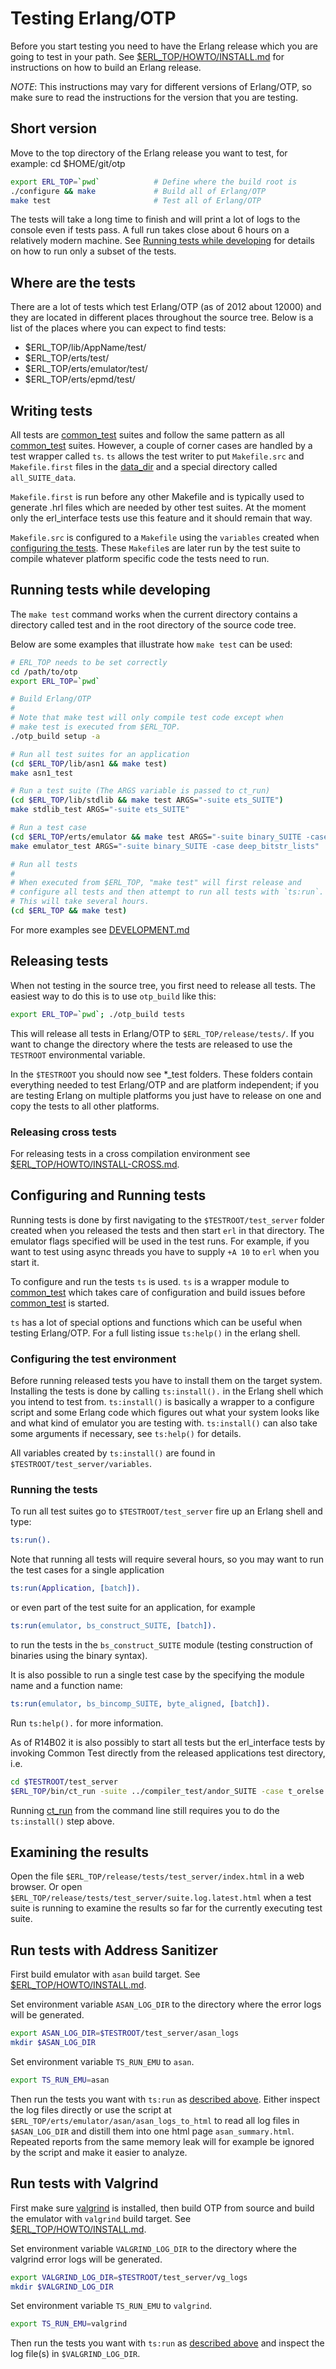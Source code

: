<!--
%%
%% %CopyrightBegin%
%%
%% SPDX-License-Identifier: Apache-2.0
%%
%% Copyright Ericsson AB 2020-2021. All Rights Reserved.
%%
%% Licensed under the Apache License, Version 2.0 (the "License");
%% you may not use this file except in compliance with the License.
%% You may obtain a copy of the License at
%%
%%     http://www.apache.org/licenses/LICENSE-2.0
%%
%% Unless required by applicable law or agreed to in writing, software
%% distributed under the License is distributed on an "AS IS" BASIS,
%% WITHOUT WARRANTIES OR CONDITIONS OF ANY KIND, either express or implied.
%% See the License for the specific language governing permissions and
%% limitations under the License.
%%
%% %CopyrightEnd%
-->

Testing Erlang/OTP
==================

Before you start testing you need to have the Erlang release which you
are going to test in your path. See [$ERL_TOP/HOWTO/INSTALL.md][] for
instructions on how to build an Erlang release.

*NOTE*: This instructions may vary for different versions of Erlang/OTP,
so make sure to read the instructions for the version that you are testing.

Short version
-------------
Move to the top directory of the Erlang release you want to test, for example:
cd $HOME/git/otp

```bash
export ERL_TOP=`pwd`            # Define where the build root is
./configure && make             # Build all of Erlang/OTP
make test                       # Test all of Erlang/OTP
```

The tests will take a long time to finish and will print a lot of logs to the
console even if tests pass. A full run takes close about 6 hours on a relatively
modern machine. See [Running tests while developing][] for details on how to run
only a subset of the tests.

Where are the tests
-------------------

There are a lot of tests which test Erlang/OTP (as of 2012 about 12000) and
they are located in different places throughout the source tree. Below is a list
of the places where you can expect to find tests:

* $ERL_TOP/lib/AppName/test/
* $ERL_TOP/erts/test/
* $ERL_TOP/erts/emulator/test/
* $ERL_TOP/erts/epmd/test/

Writing tests
-------------

All tests are [common_test][] suites and follow the same pattern as all
[common_test][] suites. However, a couple of corner cases are
handled by a test wrapper called `ts`. `ts` allows the test writer to put
`Makefile.src` and `Makefile.first` files in the [data_dir][] and a special
directory called `all_SUITE_data`.

`Makefile.first` is run before any other Makefile and is typically used to
generate .hrl files which are needed by other test suites. At the moment only
the erl_interface tests use this feature and it should remain that way.

`Makefile.src` is configured to a `Makefile` using the `variables` created when
[configuring the tests][]. These `Makefile`s are later run by the test suite
to compile whatever platform specific code the tests need to run.

Running tests while developing
------------------------------

The `make test` command works when the current directory contains a directory
called test and in the root directory of the source code tree.

Below are some examples that illustrate how `make test` can be
used:

```bash
# ERL_TOP needs to be set correctly
cd /path/to/otp
export ERL_TOP=`pwd`

# Build Erlang/OTP
#
# Note that make test will only compile test code except when
# make test is executed from $ERL_TOP.
./otp_build setup -a

# Run all test suites for an application
(cd $ERL_TOP/lib/asn1 && make test)
make asn1_test

# Run a test suite (The ARGS variable is passed to ct_run)
(cd $ERL_TOP/lib/stdlib && make test ARGS="-suite ets_SUITE")
make stdlib_test ARGS="-suite ets_SUITE"

# Run a test case
(cd $ERL_TOP/erts/emulator && make test ARGS="-suite binary_SUITE -case deep_bitstr_lists")
make emulator_test ARGS="-suite binary_SUITE -case deep_bitstr_lists"

# Run all tests
#
# When executed from $ERL_TOP, "make test" will first release and
# configure all tests and then attempt to run all tests with `ts:run`.
# This will take several hours.
(cd $ERL_TOP && make test)
```

For more examples see [DEVELOPMENT.md](DEVELOPMENT.md)

Releasing tests
---------------

When not testing in the source tree, you first need to release all tests.
The easiest way to do this is to use `otp_build` like this:

```bash
export ERL_TOP=`pwd`; ./otp_build tests
```

This will release all tests in Erlang/OTP to `$ERL_TOP/release/tests/`. If you
want to change the directory where the tests are released to use the `TESTROOT`
environmental variable.

In the `$TESTROOT` you should now see *_test folders. These folders contain
everything needed to test Erlang/OTP and are platform independent; if you are
testing Erlang on multiple platforms you just have to release on one and copy
the tests to all other platforms.

### Releasing cross tests

For releasing tests in a cross compilation environment see [$ERL_TOP/HOWTO/INSTALL-CROSS.md][].

Configuring and Running tests
-----------------------------

Running tests is done by first navigating to the `$TESTROOT/test_server` folder
created when you released the tests and then start `erl` in that directory. The
emulator flags specified will be used in the test runs. For example, if you want
to test using async threads you have to supply `+A 10` to `erl` when you start it.

To configure and run the tests `ts` is used. `ts` is a wrapper module to
[common_test][] which takes care of configuration and build issues before
[common_test][] is started.

`ts` has a lot of special options and functions which can be useful when
testing Erlang/OTP. For a full listing issue `ts:help()` in the erlang shell.

### Configuring the test environment

Before running released tests you have to install them on the target system.
Installing the tests is done by calling `ts:install().` in the Erlang shell
which you intend to test from. `ts:install()` is basically a wrapper to a
configure script and some Erlang code which figures out what your system looks
like and what kind of emulator you are testing with. `ts:install()` can also
take some arguments if necessary, see `ts:help()` for details.

All variables created by `ts:install()` are found in
`$TESTROOT/test_server/variables`.

### Running the tests

To run all test suites go to `$TESTROOT/test_server` fire up an Erlang shell and type:

```erlang
ts:run().
```

Note that running all tests will require several hours, so you may want to run
the test cases for a single application

```erlang
ts:run(Application, [batch]).
```

or even part of the test suite for an application, for example

```erlang
ts:run(emulator, bs_construct_SUITE, [batch]).
```

to run the tests in the `bs_construct_SUITE` module (testing construction of
binaries using the binary syntax).

It is also possible to run a single test case by the specifying the module name and a function name:

```erlang
ts:run(emulator, bs_bincomp_SUITE, byte_aligned, [batch]).
```

Run `ts:help().` for more information.

As of R14B02 it is also possibly to start all tests but the erl_interface tests
by invoking Common Test directly from the released applications test directory,
i.e.

```bash
cd $TESTROOT/test_server
$ERL_TOP/bin/ct_run -suite ../compiler_test/andor_SUITE -case t_orelse
```

Running [ct_run][] from the command line still requires you to do the
`ts:install()` step above.

Examining the results
---------------------

Open the file `$ERL_TOP/release/tests/test_server/index.html` in a web browser. Or open
`$ERL_TOP/release/tests/test_server/suite.log.latest.html` when a test suite is running to
examine the results so far for the currently executing test suite.


Run tests with Address Sanitizer
--------------------------------

First build emulator with `asan` build target.
See [$ERL_TOP/HOWTO/INSTALL.md][].

Set environment variable `ASAN_LOG_DIR` to the directory
where the error logs will be generated.

```bash
export ASAN_LOG_DIR=$TESTROOT/test_server/asan_logs
mkdir $ASAN_LOG_DIR
```

Set environment variable `TS_RUN_EMU` to `asan`.

```bash
export TS_RUN_EMU=asan
```

Then run the tests you want with `ts:run` as [described above](#running-the-tests).
Either inspect the log files directly or use the script at
`$ERL_TOP/erts/emulator/asan/asan_logs_to_html` to read all log files
in `$ASAN_LOG_DIR` and distill them into one html page
`asan_summary.html`. Repeated reports from the same memory leak will
for example be ignored by the script and make it easier to analyze.


Run tests with Valgrind
-----------------------

First make sure [valgrind][] is installed, then build OTP from source
and build the emulator with `valgrind` build target. See
[$ERL_TOP/HOWTO/INSTALL.md][].

Set environment variable `VALGRIND_LOG_DIR` to the directory
where the valgrind error logs will be generated.

```bash
export VALGRIND_LOG_DIR=$TESTROOT/test_server/vg_logs
mkdir $VALGRIND_LOG_DIR
```

Set environment variable `TS_RUN_EMU` to `valgrind`.

```bash
export TS_RUN_EMU=valgrind
```

Then run the tests you want with `ts:run` as [described above](#running-the-tests)
and inspect the log file(s) in `$VALGRIND_LOG_DIR`.


   [ct_run]: http://www.erlang.org/doc/man/ct_run.html
   [ct hook]: http://www.erlang.org/doc/apps/common_test/ct_hooks_chapter.html
   [$ERL_TOP/HOWTO/INSTALL.md]: INSTALL.md
   [$ERL_TOP/HOWTO/INSTALL-CROSS.md]: INSTALL-CROSS.md#testing-the-cross-compiled-system
   [common_test]: http://www.erlang.org/doc/man/ct.html
   [data_dir]: http://www.erlang.org/doc/apps/common_test/write_test_chapter.html#data_priv_dir
   [configuring the tests]: #configuring-the-test-environment
   [valgrind]: https://valgrind.org
   [Running tests while developing]: #running-tests-while-developing

   [?TOC]: true
